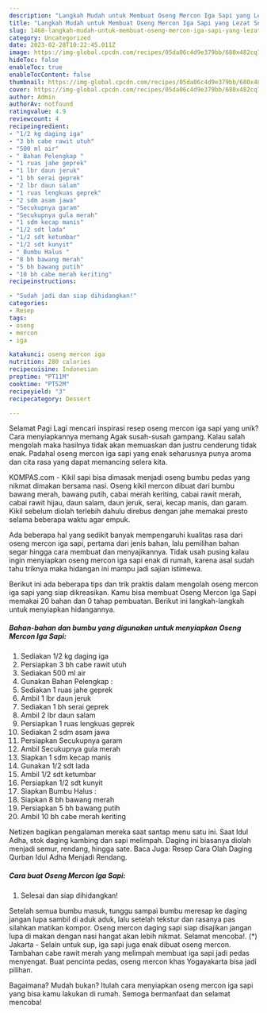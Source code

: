 ```yaml
---
description: "Langkah Mudah untuk Membuat Oseng Mercon Iga Sapi yang Lezat Sekali, Lezat"
title: "Langkah Mudah untuk Membuat Oseng Mercon Iga Sapi yang Lezat Sekali, Lezat"
slug: 1468-langkah-mudah-untuk-membuat-oseng-mercon-iga-sapi-yang-lezat-sekali-lezat
category: Uncategorized
date: 2023-02-28T10:22:45.011Z
image: https://img-global.cpcdn.com/recipes/05da06c4d9e379bb/680x482cq70/oseng-mercon-iga-sapi-foto-resep-utama.jpg
hideToc: false
enableToc: true
enableTocContent: false
thumbnail: https://img-global.cpcdn.com/recipes/05da06c4d9e379bb/680x482cq70/oseng-mercon-iga-sapi-foto-resep-utama.jpg
cover: https://img-global.cpcdn.com/recipes/05da06c4d9e379bb/680x482cq70/oseng-mercon-iga-sapi-foto-resep-utama.jpg
author: Admin
authorAv: notfound
ratingvalue: 4.9
reviewcount: 4
recipeingredient:
- "1/2 kg daging iga"
- "3 bh cabe rawit utuh"
- "500 ml air"
- " Bahan Pelengkap "
- "1 ruas jahe geprek"
- "1 lbr daun jeruk"
- "1 bh serai geprek"
- "2 lbr daun salam"
- "1 ruas lengkuas geprek"
- "2 sdm asam jawa"
- "Secukupnya garam"
- "Secukupnya gula merah"
- "1 sdm kecap manis"
- "1/2 sdt lada"
- "1/2 sdt ketumbar"
- "1/2 sdt kunyit"
- " Bumbu Halus "
- "8 bh bawang merah"
- "5 bh bawang putih"
- "10 bh cabe merah keriting"
recipeinstructions:

- "Sudah jadi dan siap dihidangkan!"
categories:
- Resep
tags:
- oseng
- mercon
- iga

katakunci: oseng mercon iga 
nutrition: 280 calories
recipecuisine: Indonesian
preptime: "PT11M"
cooktime: "PT52M"
recipeyield: "3"
recipecategory: Dessert

---
```



Selamat Pagi Lagi mencari inspirasi resep oseng mercon iga sapi yang unik? Cara menyiapkannya memang Agak susah-susah gampang. Kalau salah mengolah maka hasilnya tidak akan memuaskan dan justru cenderung tidak enak. Padahal oseng mercon iga sapi yang enak seharusnya punya aroma dan cita rasa yang dapat memancing selera kita.


KOMPAS.com - Kikil sapi bisa dimasak menjadi oseng bumbu pedas yang nikmat dimakan bersama nasi. Oseng kikil mercon dibuat dari bumbu bawang merah, bawang putih, cabai merah keriting, cabai rawit merah, cabai rawit hijau, daun salam, daun jeruk, serai, kecap manis, dan garam. Kikil sebelum diolah terlebih dahulu direbus dengan jahe memakai presto selama beberapa waktu agar empuk.

Ada beberapa hal yang sedikit banyak mempengaruhi kualitas rasa dari oseng mercon iga sapi, pertama dari jenis bahan, lalu pemilihan bahan segar hingga cara membuat dan menyajikannya. Tidak usah pusing kalau ingin menyiapkan oseng mercon iga sapi enak di rumah, karena asal sudah tahu triknya maka hidangan ini mampu jadi sajian istimewa.


Berikut ini ada beberapa tips dan trik praktis dalam mengolah oseng mercon iga sapi yang siap dikreasikan. Kamu bisa membuat Oseng Mercon Iga Sapi memakai 20 bahan dan 0 tahap pembuatan. Berikut ini langkah-langkah untuk menyiapkan hidangannya.

<!--inarticleads1-->

##### Bahan-bahan dan bumbu yang digunakan untuk menyiapkan Oseng Mercon Iga Sapi:

1. Sediakan 1/2 kg daging iga
1. Persiapkan 3 bh cabe rawit utuh
1. Sediakan 500 ml air
1. Gunakan  Bahan Pelengkap :
1. Sediakan 1 ruas jahe geprek
1. Ambil 1 lbr daun jeruk
1. Sediakan 1 bh serai geprek
1. Ambil 2 lbr daun salam
1. Persiapkan 1 ruas lengkuas geprek
1. Sediakan 2 sdm asam jawa
1. Persiapkan Secukupnya garam
1. Ambil Secukupnya gula merah
1. Siapkan 1 sdm kecap manis
1. Gunakan 1/2 sdt lada
1. Ambil 1/2 sdt ketumbar
1. Persiapkan 1/2 sdt kunyit
1. Siapkan  Bumbu Halus :
1. Siapkan 8 bh bawang merah
1. Persiapkan 5 bh bawang putih
1. Ambil 10 bh cabe merah keriting


Netizen bagikan pengalaman mereka saat santap menu satu ini. Saat Idul Adha, stok daging kambing dan sapi melimpah. Daging ini biasanya diolah menjadi semur, rendang, hingga sate. Baca Juga: Resep Cara Olah Daging Qurban Idul Adha Menjadi Rendang. 

<!--inarticleads2-->

##### Cara buat Oseng Mercon Iga Sapi:


1. Selesai dan siap dihidangkan!

Setelah semua bumbu masuk, tunggu sampai bumbu meresap ke daging jangan lupa sambil di aduk aduk, lalu setelah tekstur dan rasanya pas silahkan matikan kompor. Oseng mercon daging sapi siap disajikan jangan lupa di makan dengan nasi hangat akan lebih nikmat. Selamat mencoba!. (*) Jakarta - Selain untuk sup, iga sapi juga enak dibuat oseng mercon. Tambahan cabe rawit merah yang melimpah membuat iga sapi jadi pedas menyengat. Buat pencinta pedas, oseng mercon khas Yogayakarta bisa jadi pilihan. 

Bagaimana? Mudah bukan? Itulah cara menyiapkan oseng mercon iga sapi yang bisa kamu lakukan di rumah. Semoga bermanfaat dan selamat mencoba!
